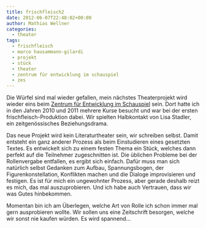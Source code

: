 ```yaml
---
title: frischfleisch2
date: 2012-06-07T22:48:02+00:00
author: Mathias Wellner
categories:
  - theater
tags:
  - frischfleisch
  - marco hausammann-gilardi
  - projekt
  - stück
  - theater
  - zentrum für entwicklung im schauspiel
  - zes
---
```

Die Würfel sind mal wieder gefallen, mein nächstes Theaterprojekt wird wieder eins beim 
[Zentrum für Entwicklung im Schauspiel](http://www.zes-info.ch "Zentrum für Entwicklung im Schauspiel") sein. 
Dort hatte ich in den Jahren 2010 und 2011 mehrere Kurse besucht und war bei der ersten frischfleisch-Produktion 
dabei. Wir spielten Halbkontakt von Lisa Stadler, ein zeitgenössisches Beziehungsdrama. 

Das neue Projekt wird kein Literaturtheater sein, wir schreiben selbst. Damit entsteht ein ganz anderer Prozess 
als beim Einstudieren eines gesetzten Textes. Es entwickelt sich zu einem festen Thema ein Stück, welches dann 
perfekt auf die Teilnehmer zugeschnitten ist. Die üblichen Probleme bei der Rollenvergabe entfallen, es ergibt 
sich einfach. Dafür muss man sich natürlich selbst Gedanken zum Aufbau, Spannungsbogen, der Figurenkonstellation, 
Konflikten machen und die Dialoge improvisieren und festigen. Es ist für mich ein ungewohnter Prozess, aber gerade 
deshalb reizt es mich, das mal auszuprobieren. Und ich habe auch Vertrauen, dass wir was Gutes hinbekommen. 

Momentan bin ich am Überlegen, welche Art von Rolle ich schon immer mal gern ausprobieren wollte. Wir sollen uns 
eine Zeitschrift besorgen, welche wir sonst nie kaufen würden. Es wird spannend&#8230;
